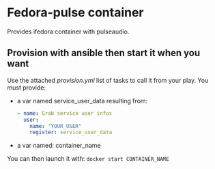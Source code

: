 # Fedora-pulse container
Provides ifedora container with pulseaudio.

## Provision with ansible then start it when you want
Use the attached *provision.yml* list of tasks to call it from your play.
You must provide:
* a var named service_user_data resulting from:
  ```yaml
  - name: Grab service user infos
    user:
      name: "YOUR_USER"
      register: service_user_data
  ```
 * a var named: container_name 

You can then launch it with: `docker start CONTAINER_NAME`
